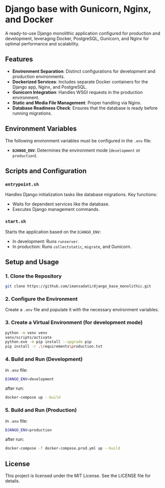 
# Django base with Gunicorn, Nginx, and Docker

A ready-to-use Django monolithic application configured for production and development, leveraging Docker, PostgreSQL, Gunicorn, and Nginx for optimal performance and scalability.



## Features

- **Environment Separation**: Distinct configurations for development and production environments.
- **Dockerized Services**: Includes separate Docker containers for the Django app, Nginx, and PostgreSQL.
- **Gunicorn Integration**: Handles WSGI requests in the production environment.
- **Static and Media File Management**: Proper handling via Nginx.
- **Database Readiness Check**: Ensures that the database is ready before running migrations.

## Environment Variables

The following environment variables must be configured in the `.env` file:

- **`DJANGO_ENV`**: Determines the environment mode (`development` or `production`).


## Scripts and Configuration

### `entrypoint.sh`

Handles Django initialization tasks like database migrations. Key functions:
- Waits for dependent services like the database.
- Executes Django management commands.

### `start.sh`

Starts the application based on the `DJANGO_ENV`:
- In development: Runs `runserver`.
- In production: Runs `collectstatic`, `migrate`, and Gunicorn.

## Setup and Usage 

### 1. Clone the Repository 
```bash
git clone https://github.com/imansadati/django_base_monolithic.git
```

### 2. Configure the Environment
Create a `.env` file and populate it with the necessary environment variables.

### 3. Create a Virtual Environment (for development mode)
```bash
python -m venv venv
venv/scripts/activate
python.exe -m pip install --upgrade pip
pip install -r .\requirements\production.txt
```

### 4. Build and Run (Development)
in `.env` file:
```bash
DJANGO_ENV=development
```
after run:
```bash
docker-compose up --build
```

### 5. Build and Run (Production)
in `.env` file:
```bash
DJANGO_ENV=production
```
after run:
```bash
docker-compose -f docker-compose.prod.yml up --build
```


## License

This project is licensed under the MIT License. See the LICENSE file for details.
